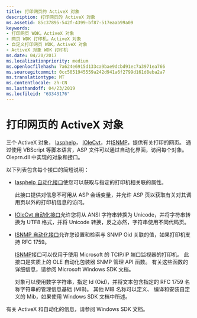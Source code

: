 ```yaml
---
title: 打印网页的 ActiveX 对象
description: 打印网页的 ActiveX 对象
ms.assetid: 85c37895-542f-4399-bf87-517eaab99a09
keywords:
- 打印网页 WDK，ActiveX 对象
- 网页 WDK 打印机，ActiveX 对象
- 自定义打印网页 WDK，ActiveX 对象
- ActiveX 对象 WDK 打印机
ms.date: 04/20/2017
ms.localizationpriority: medium
ms.openlocfilehash: 7a624e6915d133ca9bae9dcbd91ec7a3971ea766
ms.sourcegitcommit: 0cc5051945559a242d941a6f2799d161d8eba2a7
ms.translationtype: MT
ms.contentlocale: zh-CN
ms.lasthandoff: 04/23/2019
ms.locfileid: "63343176"
---
```

# <a name="activex-objects-for-print-web-pages"></a>打印网页的 ActiveX 对象





三个 ActiveX 对象， [Iasphelp](https://msdn.microsoft.com/library/windows/hardware/ff550742)， [IOleCvt](https://msdn.microsoft.com/library/windows/hardware/ff551819)，并[ISNMP](https://msdn.microsoft.com/library/windows/hardware/ff554396)，提供有关打印的网页。 通过使用 VBScript 等脚本语言，ASP 文件可以通过自动化界面，访问每个对象。 Oleprn.dll 中实现的对象和接口。

以下列表包含每个接口的简短说明：

-   [Iasphelp 自动化接口](https://msdn.microsoft.com/library/windows/hardware/ff550742)使您可以获取与指定的打印机相关联的属性。

    此接口提供对信息不可用从 ASP 会话变量，并允许 ASP 页以获取有关对其调用页以外的打印机信息的访问。

-   [IOleCvt 自动化接口](https://msdn.microsoft.com/library/windows/hardware/ff551819)允许您将从 ANSI 字符串转换为 Unicode，并将字符串转换为 UTF8 格式，并将 Unicode 转换，反之亦然，字符串使用不同代码页。

-   [ISNMP 自动化接口](https://msdn.microsoft.com/library/windows/hardware/ff554396)允许您设置和检索与 SNMP Oid 关联的值，如果打印机支持 RFC 1759。

    [ISNMP](https://msdn.microsoft.com/library/windows/hardware/ff554396)接口可以仅用于使用 Microsoft 的 TCIP/IP 端口监视器的打印机。 此接口是实质上的 OLE 自动化包装器 SNMP 管理 API 函数。 有关这些函数的详细信息，请参阅 Microsoft Windows SDK 文档。

    对象可以使用数字字符串，指定 Id (Oid)，并将文本包含指定的 RFC 1759 名称字符串的管理信息基础 (MIB)。 其他 MIB 名称可以定义、 编译和安装自定义的 Mib，如果使用 Windows SDK 文档中所述。

有关 ActiveX 和自动化的信息，请参阅 Windows SDK 文档。

 

 




